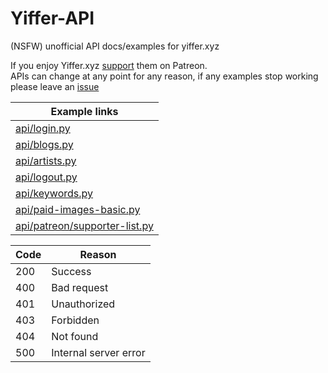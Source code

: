 # Yiffer-API
(NSFW) unofficial API docs/examples for yiffer.xyz

If you enjoy Yiffer.xyz [support] them on Patreon.<br>
APIs can change at any point for any reason, if any examples stop working please leave an [issue]

| Example links |
| -------------- |
| [api/login.py] |
| [api/blogs.py] |
| [api/artists.py] |
| [api/logout.py] |
| [api/keywords.py] |
| [api/paid-images-basic.py] |
| [api/patreon/supporter-list.py] |

| Code | Reason |
| ---- | ------ |
| 200 | Success |
| 400 | Bad request |
| 401 | Unauthorized |
| 403 | Forbidden |
| 404 | Not found |
| 500 | Internal server error |

[issue]: https://github.com/Cool-showTTV/Yiffer-API/issues "Github issue page"
[support]: https://yiffer.xyz/support "Yiffer support page"

[api/login.py]: api%20examples/login.py "links to example code"
[api/blogs.py]: api%20examples/blogs.py "links to example code"
[api/artists.py]: api%20examples/artists.py "links to example code"
[api/logout.py]: api%20examples/logout.py "links to example code"
[api/keywords.py]: api%20examples/keywords.py "links to example code"
[api/paid-images-basic.py]: api%20examples/paid-images-basic.py "links to example code"
[api/patreon/supporter-list.py]: api%20examples/patreon/supporter-list.py "links to example code"
